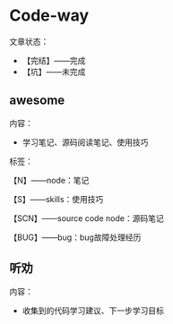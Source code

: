 # Code-way

文章状态：

* 【完结】——完成
* 【坑】——未完成

## awesome

内容：

* 学习笔记、源码阅读笔记、使用技巧

标签：

【N】——node：笔记

【S】——skills：使用技巧

【SCN】——source code node：源码笔记

【BUG】——bug：bug故障处理经历

## 听劝

内容：

* 收集到的代码学习建议、下一步学习目标



